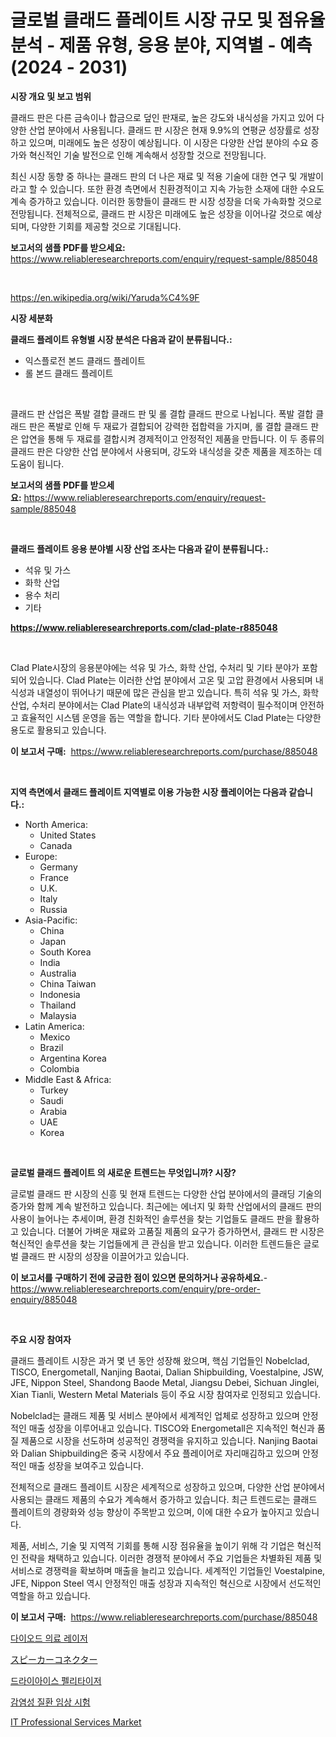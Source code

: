 <p><h1>글로벌 클래드 플레이트 시장 규모 및 점유율 분석 - 제품 유형, 응용 분야, 지역별 - 예측 (2024 - 2031)</h1></p><p><strong>시장 개요 및 보고 범위</strong></p>
<p><p>클래드 판은 다른 금속이나 합금으로 덮인 판재로, 높은 강도와 내식성을 가지고 있어 다양한 산업 분야에서 사용됩니다. 클래드 판 시장은 현재 9.9%의 연평균 성장률로 성장하고 있으며, 미래에도 높은 성장이 예상됩니다. 이 시장은 다양한 산업 분야의 수요 증가와 혁신적인 기술 발전으로 인해 계속해서 성장할 것으로 전망됩니다. </p><p>최신 시장 동향 중 하나는 클래드 판의 더 나은 재료 및 적용 기술에 대한 연구 및 개발이라고 할 수 있습니다. 또한 환경 측면에서 친환경적이고 지속 가능한 소재에 대한 수요도 계속 증가하고 있습니다. 이러한 동향들이 클래드 판 시장 성장을 더욱 가속화할 것으로 전망됩니다. 전체적으로, 클래드 판 시장은 미래에도 높은 성장을 이어나갈 것으로 예상되며, 다양한 기회를 제공할 것으로 기대됩니다.</p></p>
<p><strong>보고서의 샘플 PDF를 받으세요:</strong> <a href="https://www.reliableresearchreports.com/enquiry/request-sample/885048">https://www.reliableresearchreports.com/enquiry/request-sample/885048</a></p>
<p>&nbsp;</p>
<p><a href="https://en.wikipedia.org/wiki/Yaruda%C4%9F">https://en.wikipedia.org/wiki/Yaruda%C4%9F</a></p>
<p><strong>시장 세분화</strong></p>
<p><strong>클래드 플레이트 유형별 시장 분석은 다음과 같이 분류됩니다.:</strong></p>
<p><ul><li>익스플로전 본드 클래드 플레이트</li><li>롤 본드 클래드 플레이트</li></ul></p>
<p>&nbsp;</p>
<p><p>클래드 판 산업은 폭발 결합 클래드 판 및 롤 결합 클래드 판으로 나뉩니다. 폭발 결합 클래드 판은 폭발로 인해 두 재료가 결합되어 강력한 접합력을 가지며, 롤 결합 클래드 판은 압연을 통해 두 재료를 결합시켜 경제적이고 안정적인 제품을 만듭니다. 이 두 종류의 클래드 판은 다양한 산업 분야에서 사용되며, 강도와 내식성을 갖춘 제품을 제조하는 데 도움이 됩니다.</p></p>
<p><strong>보고서의 샘플 PDF를 받으세요:</strong>&nbsp;<a href="https://www.reliableresearchreports.com/enquiry/request-sample/885048">https://www.reliableresearchreports.com/enquiry/request-sample/885048</a></p>
<p>&nbsp;</p>
<p><strong> 클래드 플레이트 응용 분야별 시장 산업 조사는 다음과 같이 분류됩니다.:</strong></p>
<p><ul><li>석유 및 가스</li><li>화학 산업</li><li>용수 처리</li><li>기타</li></ul></p>
<p><strong><a href="https://www.reliableresearchreports.com/clad-plate-r885048">https://www.reliableresearchreports.com/clad-plate-r885048</a></strong></p>
<p>&nbsp;</p>
<p><p>Clad Plate시장의 응용분야에는 석유 및 가스, 화학 산업, 수처리 및 기타 분야가 포함되어 있습니다. Clad Plate는 이러한 산업 분야에서 고온 및 고압 환경에서 사용되며 내식성과 내열성이 뛰어나기 때문에 많은 관심을 받고 있습니다. 특히 석유 및 가스, 화학 산업, 수처리 분야에서는 Clad Plate의 내식성과 내부압력 저항력이 필수적이며 안전하고 효율적인 시스템 운영을 돕는 역할을 합니다. 기타 분야에서도 Clad Plate는 다양한 용도로 활용되고 있습니다.</p></p>
<p><strong>이 보고서 구매:</strong>&nbsp; <a href="https://www.reliableresearchreports.com/purchase/885048">https://www.reliableresearchreports.com/purchase/885048</a></p>
<p>&nbsp;</p>
<p><strong>지역 측면에서 클래드 플레이트 지역별로 이용 가능한 시장 플레이어는 다음과 같습니다.:</strong></p>
<p><ul>
    <li>
        North America:
        <ul>
            <li>United States</li>
            <li>Canada</li>
        </ul>
    </li>
    <li>
        Europe:
        <ul>
            <li>Germany</li>
            <li>France</li>
            <li>U.K.</li>
            <li>Italy</li>
            <li>Russia</li>
        </ul>
    </li>
    <li>
        Asia-Pacific:
        <ul>
            <li>China</li>
            <li>Japan</li>
            <li>South Korea</li>
            <li>India</li>
            <li>Australia</li>
            <li>China Taiwan</li>
            <li>Indonesia</li>
            <li>Thailand</li>
            <li>Malaysia</li>
        </ul>
    </li>
    <li>
        Latin America:
        <ul>
            <li>Mexico</li>
            <li>Brazil</li>
            <li>Argentina Korea</li>
            <li>Colombia</li>
        </ul>
    </li>
    <li>
        Middle East & Africa:
        <ul>
            <li>Turkey</li>
            <li>Saudi</li>
            <li>Arabia</li>
            <li>UAE</li>
            <li>Korea</li>
        </ul>
    </li>
    </ul></p>
<p>&nbsp;</p>
<p><strong>글로벌 클래드 플레이트 의 새로운 트렌드는 무엇입니까? 시장?</strong></p>
<p><p>글로벌 클래드 판 시장의 신흥 및 현재 트렌드는 다양한 산업 분야에서의 클래딩 기술의 증가와 함께 계속 발전하고 있습니다. 최근에는 에너지 및 화학 산업에서의 클래드 판의 사용이 늘어나는 추세이며, 환경 친화적인 솔루션을 찾는 기업들도 클래드 판을 활용하고 있습니다. 더불어 가벼운 재료와 고품질 제품의 요구가 증가하면서, 클래드 판 시장은 혁신적인 솔루션을 찾는 기업들에게 큰 관심을 받고 있습니다. 이러한 트렌드들은 글로벌 클래드 판 시장의 성장을 이끌어가고 있습니다.</p></p>
<p><strong>이 보고서를 구매하기 전에 궁금한 점이 있으면 문의하거나 공유하세요.</strong>- <a href="https://www.reliableresearchreports.com/enquiry/pre-order-enquiry/885048">https://www.reliableresearchreports.com/enquiry/pre-order-enquiry/885048</a></p>
<p>&nbsp;</p>
<p><strong>주요 시장 참여자</strong></p>
<p><p>클래드 플레이트 시장은 과거 몇 년 동안 성장해 왔으며, 핵심 기업들인 Nobelclad, TISCO, Energometall, Nanjing Baotai, Dalian Shipbuilding, Voestalpine, JSW, JFE, Nippon Steel, Shandong Baode Metal, Jiangsu Debei, Sichuan Jinglei, Xian Tianli, Western Metal Materials 등이 주요 시장 참여자로 인정되고 있습니다.</p><p>Nobelclad는 클래드 제품 및 서비스 분야에서 세계적인 업체로 성장하고 있으며 안정적인 매출 성장을 이루어내고 있습니다. TISCO와 Energometall은 지속적인 혁신과 품질 제품으로 시장을 선도하며 성공적인 경쟁력을 유지하고 있습니다. Nanjing Baotai와 Dalian Shipbuilding은 중국 시장에서 주요 플레이어로 자리매김하고 있으며 안정적인 매출 성장을 보여주고 있습니다.</p><p>전체적으로 클래드 플레이트 시장은 세계적으로 성장하고 있으며, 다양한 산업 분야에서 사용되는 클래드 제품의 수요가 계속해서 증가하고 있습니다. 최근 트렌드로는 클래드 플레이트의 경량화와 성능 향상이 주목받고 있으며, 이에 대한 수요가 높아지고 있습니다.</p><p>제품, 서비스, 기술 및 지역적 기회를 통해 시장 점유율을 높이기 위해 각 기업은 혁신적인 전략을 채택하고 있습니다. 이러한 경쟁적 분야에서 주요 기업들은 차별화된 제품 및 서비스로 경쟁력을 확보하며 매출을 늘리고 있습니다. 세계적인 기업들인 Voestalpine, JFE, Nippon Steel 역시 안정적인 매출 성장과 지속적인 혁신으로 시장에서 선도적인 역할을 하고 있습니다.</p></p>
<p><strong>이 보고서 구매:</strong>&nbsp;&nbsp;<a href="https://www.reliableresearchreports.com/purchase/885048">https://www.reliableresearchreports.com/purchase/885048</a></p>
<p><p><a href="https://medium.com/@snake68678/%EB%8B%A4%EC%9D%B4%EC%98%A4%EB%93%9C-%EC%9D%98%EB%A3%8C-%EB%A0%88%EC%9D%B4%EC%A0%80-%EC%8B%9C%EC%9E%A5-%EB%B6%84%EC%84%9D-%EB%B3%B4%EA%B3%A0%EC%84%9C-%EC%A0%84-%EC%84%B8%EA%B3%84-%EC%A7%80%EC%97%AD%EB%B3%84-%EC%9D%B8%EC%82%AC%EC%9D%B4%ED%8A%B8-%EC%9C%A0%ED%98%95-%EC%A0%84%EA%B8%B0-%EC%A3%BC%EC%82%AC-%EB%A0%88%EC%9D%B4%EC%A0%80-%EA%B4%91-%ED%8E%8C%ED%94%84-%EB%A0%88%EC%9D%B4%EC%A0%80-%EA%B3%A0-%EC%97%90%EB%84%88%EC%A7%80-%EC%A0%84%EC%9E%90-%EB%B9%94-%EC%9E%90%EA%B7%B9-%EB%A0%88%EC%9D%B4%EC%A0%80-%EB%B0%8F-%EC%9D%91%EC%9A%A9-%EB%AF%B8%EC%9A%A9-%EC%88%98%EC%88%A0-%EC%95%88%EA%B3%BC-6478ddc8d906">다이오드 의료 레이저</a></p><p><a href="https://github.com/schmahlson/Market-Research-Report-List-2/blob/main/696959058292.md">スピーカーコネクター</a></p><p><a href="https://github.com/Nicolasrown5/Market-Research-Report-List-1/blob/main/537413260112.md">드라이아이스 펠리타이저</a></p><p><a href="https://medium.com/@kavonhansen15/%EA%B0%90%EC%97%BC%EB%B3%91-%EC%9E%84%EC%83%81%EC%8B%9C%ED%97%98-%EC%8B%9C%EC%9E%A5-%EB%8F%99%ED%83%9C-%EB%B0%8F-%EC%84%B1%EC%9E%A5-%EC%B4%89%EC%A7%84%EC%9A%94%EC%9D%B8%EC%9D%84-%EB%B6%84%EC%84%9D%ED%95%98%EA%B3%A0-2024%EB%85%84%EB%B6%80%ED%84%B0-2031%EB%85%84%EA%B9%8C%EC%A7%80-%EC%98%88%EC%B8%A1%ED%95%A9%EB%8B%88%EB%8B%A4-e82819cd2070">감염성 질환 임상 시험</a></p><p><a href="https://issuu.com/reportprime-2/docs/it-professional-services-market-size-2030.pptx">IT Professional Services Market</a></p></p>